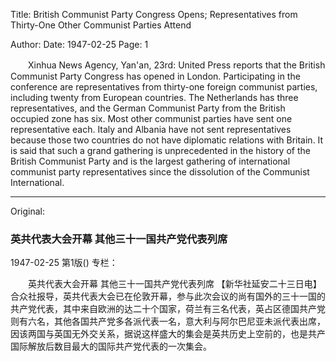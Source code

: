 Title: British Communist Party Congress Opens; Representatives from Thirty-One Other Communist Parties Attend

Author: 
Date: 1947-02-25
Page: 1

　　Xinhua News Agency, Yan'an, 23rd: United Press reports that the British Communist Party Congress has opened in London. Participating in the conference are representatives from thirty-one foreign communist parties, including twenty from European countries. The Netherlands has three representatives, and the German Communist Party from the British occupied zone has six. Most other communist parties have sent one representative each. Italy and Albania have not sent representatives because those two countries do not have diplomatic relations with Britain. It is said that such a grand gathering is unprecedented in the history of the British Communist Party and is the largest gathering of international communist party representatives since the dissolution of the Communist International.



<hr /> 

Original: 


### 英共代表大会开幕  其他三十一国共产党代表列席

1947-02-25
第1版()
专栏：

　　英共代表大会开幕
    其他三十一国共产党代表列席
    【新华社延安二十三日电】合众社报导，英共代表大会已在伦敦开幕，参与此次会议的尚有国外的三十一国的共产党代表，其中来自欧洲的达二十个国家，荷兰有三名代表，英占区德国共产党则有六名，其他各国共产党多各派代表一名，意大利与阿尔巴尼亚未派代表出席，因该两国与英国无外交关系，据说这样盛大的集会是英共历史上空前的，也是共产国际解放后数目最大的国际共产党代表的一次集会。

